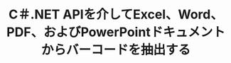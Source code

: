 ---
############################# Static ############################
layout: "auto-gen-gist"
draft: false
path: "ja/parser/net/extract/barcode/pst/"
otherformats: DOC DOT DOCX DOCM DOTX DOTM TXT ODT OTT RTF PDF XHTML MHTML MD XML EPUB FB2 CHM XLS XLT XLSX XLSM XLSB XLTX XLTM ODS CSV OTS XLA XLAM PPT PPTX  PPS POT PPSX PPTM POTX PPSM ODP OTP OST EML EMLX MSG ONE 

############################# Head ############################
head_title: "PDF、DOCX、PPTX、XLSX、EPUBなどからバーコードを抽出するための.NET API "
head_description: "GroupDocs.Parser .NET APIを使用すると、ソフトウェア開発者は.NET Apps内のPDF、DOC、DOCX、PPT、PPTX、EML、MSG、XLS、XLSX、CSV、ODT、RTF、およびEPUBドキュメントからバーコードを抽出できます。"

############################# Header ############################
title: "C＃.NET APIを介してExcel、Word、PDF、およびPowerPointドキュメントからバーコードを抽出する"
description: "GroupDocs.Parser .NET APIを使用すると、プログラマーはPDF、DOC、DOCX、PPT、PPTX、EML、MSG、XLS、XLSX、CSV、ODT、RTF、EPUBのドキュメントまたはページからバーコードを抽出できます。."

######################### Download Button #######################
button:
    enable: true

############################# About ############################
about:
    enable: true
    title: ".NET APIを介してExcel、Word、PDF、その他のドキュメントからバーコードを抽出する方法は？"
    content: |
       バーコードは、製品のスキャンと識別、自動車部品の追跡、在庫管理など、多くのコンテキストで世界中で一般的に使用されている数字と文字の機械可読表現です。 GroupDocs.Parser for .NETは、PDF、電子メール、電子書籍、Microsoft Office形式（Word（DOC、DOCX））など、サポートされているさまざまな種類のドキュメント形式からテキスト、画像、バーコードを抽出するためのソリューションを開発者が開発するのに役立つ強力なAPIです。 ）、PowerPoint（PPT、PPTX）、Excel（XLS、XLSX）、Eメール（EML、MSG）形式など。 APIには、キーワードによるテキストの検索、正確なテキスト抽出、HTMLまたはマークダウン形式のテキスト抽出、座標によるテキスト領域の抽出、メタデータまたはバーコードの抽出など、いくつかの高度なドキュメント解析機能のサポートが含まれています。  

############################# content ############################
steps:
    enable: true
    block:
    - title_left: "C＃.NETを介してPST ドキュメントからバーコードを抽出する方法 "
      content_left: |
       GroupDocs.Parser .NET APIは、ソフトウェア開発者がPSTドキュメントからバーコードを簡単に抽出するのに役立ちます。 次のC＃.NETコード例は、PSTドキュメントからバーコードを抽出する方法を示しています。 

      title_right: "ドキュメントからのバーコードの抽出"
      content_right: |
        * [パーサー](https://apireference.groupdocs.com/parser/net/groupdocs.parser/parser)クラスのインスタンスを作成します 
        * バーコード抽出がサポートされているかどうかを確認します
        * [getBarcodes](https://apireference.groupdocs.com/parser/net/groupdocs.parser/parser/methods/getBarcodes) メソッドを呼び出して、ドキュメント全体からすべてのバーコードを抽出します。
        * ドキュメント内のバーコードを繰り返します
        * ページインデックスとバーコード値を印刷します

      gisthash: "f9329c432da312e75f5f1c3702c02c52"
      gistfile: "barcode_extraction_form_documents.cs"

    - title_left: ".NETを介したPSTドキュメントのページからのバーコードの抽出"
      content_left: |
       GroupDocs.Parser .NETを使用すると、ソフトウェアプログラマーはPSTドキュメントのページからバーコードを抽出できます。 以下のC＃.NETコードは、PSTドキュメント内でバーコード抽出を実現する方法を示しています。 

      title_right: "C＃.NETを介してバーコードを抽出する"
      content_right: |
        * [パーサー](https://apireference.groupdocs.com/parser/net/groupdocs.parser/parser)クラスのインスタンスを作成します 
        * バーコード抽出サポートについてはドキュメントを確認してください
        * [getBarcodes](https://apireference.groupdocs.com/parser/net/groupdocs.parser/parser/methods/getBarcodes) メソッドを呼び出して、ドキュメント全体からすべてのバーコードを抽出します。
        * ページを繰り返し、ページ番号を印刷する
        * ページインデックスとバーコード値を印刷します
     
      gisthash: "80779aaa36b7d11b69c29296cfa73bd1"
      gistfile: "barcodes_extraction_form_documents_page.cs"
      
    - title_left: ".NETを介してPSTドキュメントのページ領域からバーコードを取得する"
      content_left: |
       GroupDocs.Parser .NETは、数行の.NETコードを使用してPSTドキュメントからのバーコード抽出を完全にサポートする強力なAPIです。 次の.NETコード例は、PSTドキュメントページ領域からバーコード抽出を実行する方法を示しています。

      title_right: "PSTページ領域からバーコードを抽出する "
      content_right: |
        * [パーサー](https://apireference.groupdocs.com/parser/net/groupdocs.parser/parser)クラスのインスタンスを作成します 
        * バーコード抽出サポートについてはドキュメントを確認してください
        * バーコード抽出に使用できるカスタマイズオプションを作成する
        * [getBarcodes](https://apireference.groupdocs.com/parser/net/groupdocs.parser/parser/methods/getBarcodes) メソッドをカスタマイズオプションを使用して呼び出して、ページの右上隅からバーコードを抽出します。
        * ページインデックスとバーコード値を印刷します
     
      gisthash: "932e868be1c52982f8c2ced2fc4c0640"
      gistfile: "barcodes_extraction_from_documents_page_area.cs"

    - title_left: "システム要求"
      content_left: |
        GroupDocs.Parser for .NETは、すべての主要なプラットフォームとオペレーティングシステムで完全にサポートされています。 完全なシステム要件ガイドについては、[システム要件]（hhttps：//docs.groupdocs.com/parser/net/system-requirements/）にアクセスしてください。以下のコードを実行する前に、次の前提条件がインストールされていることを確認してください。 システム：
        * オペレーティングシステム：Microsoft Windows、Linux、MacOS
        * 開発環境：Visual Studio、Xamarin、MonoDevelopなど
        * フレームワーク：.NETフレームワーク、.NET標準、.NETコア、モノラル
        * [NuGet](https://www.nuget.org/packages/GroupDocs.parser/) から最新バージョンのGroupDocs.Parser.NETAPIを入手します。
        
      title_right: "GroupDocs.Parserを使用する理由"
      content_right: |
        * サポートされているドキュメントからのプレーンテキスト抽出のサポート
        * ユーザー定義のテンプレートを介して解析するドキュメント。
        * 構造化テキスト抽出を完全にサポート
        * キーワードおよび正規表現によるテキスト検索
        * フォーマットされたテキスト、メタデータ、画像、コンテナ、および添付ファイルを抽出します。
        * サポートされている一部のドキュメント形式の目次を抽出します。
        * PDFドキュメントからフォームデータを解析します。
        * ドキュメントからハイパーリンクを抽出します

demos:
    enable: true


more_formats:
    enable: true


back_to_top:
    enable: true
---